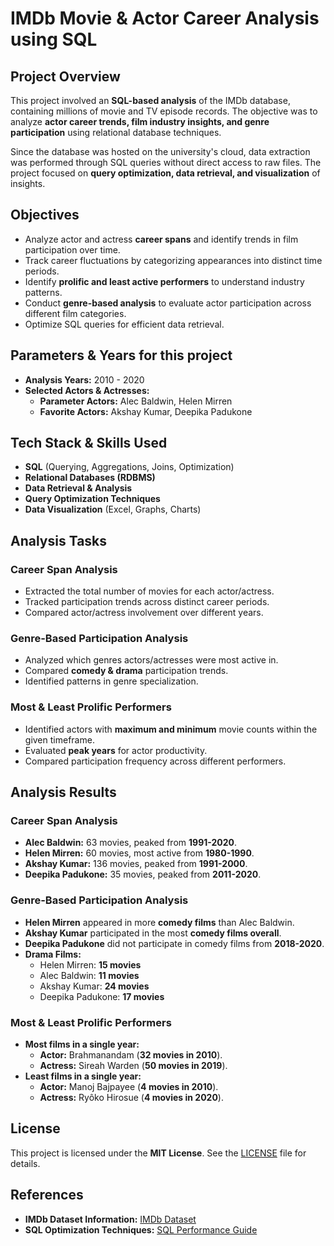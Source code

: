 # IMDb Movie & Actor Career Analysis using SQL

## Project Overview

This project involved an **SQL-based analysis** of the IMDb database, containing millions of movie and TV episode records. The objective was to analyze **actor career trends, film industry insights, and genre participation** using relational database techniques.

Since the database was hosted on the university's cloud, data extraction was performed through SQL queries without direct access to raw files. The project focused on **query optimization, data retrieval, and visualization** of insights.

## Objectives

- Analyze actor and actress **career spans** and identify trends in film participation over time.
- Track career fluctuations by categorizing appearances into distinct time periods.
- Identify **prolific and least active performers** to understand industry patterns.
- Conduct **genre-based analysis** to evaluate actor participation across different film categories.
- Optimize SQL queries for efficient data retrieval.

## Parameters & Years for this project

- **Analysis Years:** 2010 - 2020
- **Selected Actors & Actresses:**
  - **Parameter Actors:** Alec Baldwin, Helen Mirren
  - **Favorite Actors:** Akshay Kumar, Deepika Padukone

## Tech Stack & Skills Used

- **SQL** (Querying, Aggregations, Joins, Optimization)
- **Relational Databases (RDBMS)**
- **Data Retrieval & Analysis**
- **Query Optimization Techniques**
- **Data Visualization** (Excel, Graphs, Charts)

## Analysis Tasks

### Career Span Analysis
- Extracted the total number of movies for each actor/actress.
- Tracked participation trends across distinct career periods.
- Compared actor/actress involvement over different years.

### Genre-Based Participation Analysis
- Analyzed which genres actors/actresses were most active in.
- Compared **comedy & drama** participation trends.
- Identified patterns in genre specialization.

### Most & Least Prolific Performers
- Identified actors with **maximum and minimum** movie counts within the given timeframe.
- Evaluated **peak years** for actor productivity.
- Compared participation frequency across different performers.

## Analysis Results

### Career Span Analysis
- **Alec Baldwin:** 63 movies, peaked from **1991-2020**.
- **Helen Mirren:** 60 movies, most active from **1980-1990**.
- **Akshay Kumar:** 136 movies, peaked from **1991-2000**.
- **Deepika Padukone:** 35 movies, peaked from **2011-2020**.

### Genre-Based Participation Analysis
- **Helen Mirren** appeared in more **comedy films** than Alec Baldwin.
- **Akshay Kumar** participated in the most **comedy films overall**.
- **Deepika Padukone** did not participate in comedy films from **2018-2020**.
- **Drama Films:**
  - Helen Mirren: **15 movies**
  - Alec Baldwin: **11 movies**
  - Akshay Kumar: **24 movies**
  - Deepika Padukone: **17 movies**

### Most & Least Prolific Performers
- **Most films in a single year:**
  - **Actor:** Brahmanandam (**32 movies in 2010**).
  - **Actress:** Sireah Warden (**50 movies in 2019**).
- **Least films in a single year:**
  - **Actor:** Manoj Bajpayee (**4 movies in 2010**).
  - **Actress:** Ryôko Hirosue (**4 movies in 2020**).


## License

This project is licensed under the **MIT License**. See the [LICENSE](LICENSE) file for details.

## References

- **IMDb Dataset Information:** [IMDb Dataset](https://www.imdb.com/interfaces/)
- **SQL Optimization Techniques:** [SQL Performance Guide](https://use-the-index-luke.com/)
